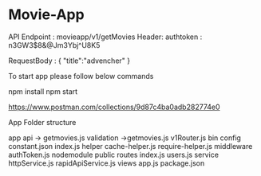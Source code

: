 # Movie-App

API Endpoint : movieapp/v1/getMovies
Header: 
authtoken : n3GW3$8&@Jm3Ybj^U8K5

RequestBody : 
{
    "title":"advencher"
}


To start app please follow below commands

npm install
npm start

https://www.postman.com/collections/9d87c4ba0adb282774e0


App Folder structure

app
      api -> getmovies.js
      validation ->getmovies.js
      v1Router.js
bin
config
     constant.json
     index.js
helper
     cache-helper.js
     require-helper.js
middleware
     authToken.js
nodemodule
public
routes
    index.js
    users.js
service
    httpService.js
    rapidApiService.js
views
app.js
package.json
